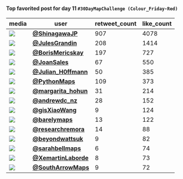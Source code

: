 #### Top favorited post for day 11 `#30DayMapChallenge (Colour_Friday-Red)`
| media                                                                                         | user                                                                                   |   retweet_count |   like_count |
|-----------------------------------------------------------------------------------------------|----------------------------------------------------------------------------------------|-----------------|--------------|
| ![](https://pbs.twimg.com/ext_tw_video_thumb/1591039915202314240/pu/img/6L--pLeRHSqr3Sv-.jpg) | **[@ShinagawaJP](https://twitter.com/ShinagawaJP/status/1591040576857989120)**         |             907 |         4078 |
| ![](https://pbs.twimg.com/media/FgaEXoWXkAAN3H3.jpg)                                          | **[@JulesGrandin](https://twitter.com/JulesGrandin/status/1590972343580508161)**       |             208 |         1414 |
| ![](https://pbs.twimg.com/media/FhRrLT4WAAAdQ7U.jpg)                                          | **[@BorisMericskay](https://twitter.com/BorisMericskay/status/1591014996355735552)**   |             197 |          727 |
| ![](https://pbs.twimg.com/media/FhSO4b6XkAElbpt.jpg)                                          | **[@JoanSales](https://twitter.com/JoanSales/status/1591053671357644803)**             |              67 |          550 |
| ![](https://pbs.twimg.com/media/FhRjMNgXEAAzO6I.jpg)                                          | **[@Julian_H0ffmann](https://twitter.com/Julian_H0ffmann/status/1591005631707766785)** |              50 |          385 |
| ![](https://pbs.twimg.com/media/FgogPkKWQAE3O2J.jpg)                                          | **[@PythonMaps](https://twitter.com/PythonMaps/status/1591124345715294268)**           |             109 |          373 |
| ![](https://pbs.twimg.com/media/FhSSGmXWQAIzNHU.jpg)                                          | **[@margarita_hohun](https://twitter.com/margarita_hohun/status/1591060579728429056)** |              31 |          214 |
| ![](https://pbs.twimg.com/media/Fg2tfm1VUAARzmJ.jpg)                                          | **[@andrewdc_nz](https://twitter.com/andrewdc_nz/status/1591211672898863105)**         |              28 |          152 |
| ![](https://pbs.twimg.com/media/FhR-uFxUYAEEYi3.jpg)                                          | **[@gisXiaoWang](https://twitter.com/gisXiaoWang/status/1591036613366534144)**         |               9 |          124 |
| ![](https://pbs.twimg.com/media/FguujG5UcAAB8Q0.png)                                          | **[@barelymaps](https://twitter.com/barelymaps/status/1591029218367795200)**           |              13 |          122 |
| ![](https://pbs.twimg.com/media/FhTkmoWXoAAHDfm.jpg)                                          | **[@researchremora](https://twitter.com/researchremora/status/1591147926033780737)**   |              14 |           88 |
| ![](https://pbs.twimg.com/ext_tw_video_thumb/1591003802236231692/pu/img/aSB0TJAYWELzZZ7U.jpg) | **[@beyondwattsuk](https://twitter.com/beyondwattsuk/status/1591003909669416960)**     |               9 |           82 |
| ![](https://pbs.twimg.com/media/FhTPlxIaEAAdXHP.jpg)                                          | **[@sarahbellmaps](https://twitter.com/sarahbellmaps/status/1591125223075901441)**     |               6 |           74 |
| ![](https://pbs.twimg.com/media/FhRhFbAWYAEzLky.jpg)                                          | **[@XemartinLaborde](https://twitter.com/XemartinLaborde/status/1591003419292340225)** |               8 |           73 |
| ![](https://pbs.twimg.com/ext_tw_video_thumb/1590967312173395969/pu/img/_AZsRKvqMdlkGADe.jpg) | **[@SouthArrowMaps](https://twitter.com/SouthArrowMaps/status/1591156557554671616)**   |               9 |           72 |
 
